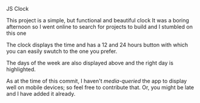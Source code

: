 JS Clock

This project is a simple, but functional and beautiful clock
It was a boring afternoon so I went online to search for projects to build and I stumbled on this one

The clock displays the time and has a 12 and 24 hours button with which you can easily swutch to the one you prefer.

The days of the week are also displayed above and the right day is highlighted.

As at the time of this commit, I haven't _media-queried_ the app to display well on mobile devices; so feel free to contribute that.
Or, you might be late and I have added it already.

